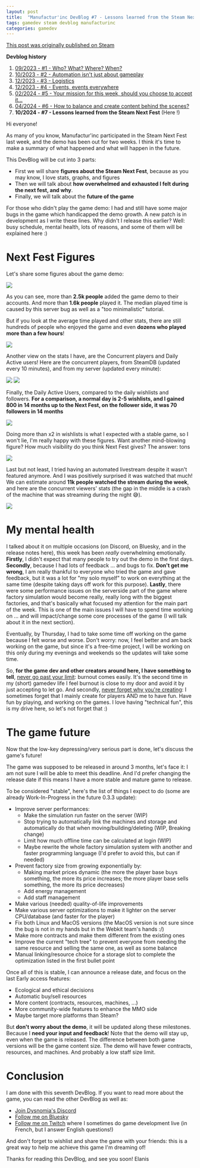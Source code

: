 ```yaml
---
layout: post
title:  "Manufactur'inc DevBlog #7 - Lessons learned from the Steam Next Fest"
tags: gamedev steam devblog manufacturinc
categories: gamedev
---
```


[This post was originally published on Steam](https://store.steampowered.com/news/app/2146380/view/4529024222460953609)

**Devblog history**
1. [09/2023 - #1 - Who? What? Where? When?](https://store.steampowered.com/news/app/2146380/view/7184986051960660929)
2. [10/2023 - #2 - Automation isn't just about gameplay](https://store.steampowered.com/news/app/2146380/view/3737483611565199154)
3. [12/2023 - #3 - Logistics](https://store.steampowered.com/news/app/2146380/view/3883856311467351828)
4. [12/2023 - #4 - Events, events everywhere](https://store.steampowered.com/news/app/2146380/view/3883856311496283654)
5. [02/2024 - #5 - Your mission for this week, should you choose to accept it...](https://store.steampowered.com/news/app/2146380/view/4160833394874745089)
6. [04/2024 - #6 - How to balance and create content behind the scenes?](https://store.steampowered.com/news/app/2146380/view/4194615462179930723)
7. **10/2024 - #7 - Lessons learned from the Steam Next Fest**  (Here !)

Hi everyone!

As many of you know, Manufactur'inc participated in the Steam Next Fest last week, and the demo has been out for two weeks.
I think it's time to make a summary of what happened and what will happen in the future.

This DevBlog will be cut into 3 parts:
- First we will share **figures about the Steam Next Fest**, because as you may know, I love stats, graphs, and figures
- Then we will talk about **how overwhelmed and exhausted I felt during the next fest, and why**.
- Finally, we will talk about the **future of the game**

For those who didn't play the game demo: I had and still have some major bugs in the game which handicapped the demo growth. A new patch is in development as I write these lines. Why didn't I release this earlier? 
Well: busy schedule, mental health, lots of reasons, and some of them will be explained here :)

# Next Fest Figures

Let's share some figures about the game demo:

![](/assets/img/2024-10-22_demo_global_figures.png)

As you can see, more than **2.5k people** added the game demo to their accounts. And more than **1.6k people** played it. The median played time is caused by this server bug as well as a "too minimalistic" tutorial.

But if you look at the average time played and other stats, there are still hundreds of people who enjoyed the game and even **dozens who played more than a few hours**!

![](/assets/img/2024-10-22_demo_playtime.png)

Another view on the stats I have, are the Concurrent players and Daily Active users!
Here are the concurrent players, from SteamDB (updated every 10 minutes), and from my server (updated every minute):

![](/assets/img/2024-10-22_demo_steamdb_ccu.png)
![](/assets/img/2024-10-22_demo_grafana_ccu.png)

Finally, the Daily Active Users, compared to the daily wishlists and followers.
**For a comparison, a normal day is 2-5 wishlists, and I gained 800 in 14 months up to the Next Fest, on the follower side, it was 70 followers in 14 months**

![](/assets/img/2024-10-22_demo_daily_stats.png)

Doing more than x2 in wishlists is what I expected with a stable game, so I won't lie, I'm really happy with these figures.
Want another mind-blowing figure? How much visibility do you think Next Fest gives? The answer: tons

![](/assets/img/2024-10-22_demo_impressions_visits.png)

Last but not least, I tried having an automated livestream despite it wasn't featured anymore. And I was positively surprised it was watched that much!
We can estimate around **11k people watched the stream during the week**, and here are the concurrent viewers' stats (the gap in the middle is a crash of the machine that was streaming during the night 😅).

![](/assets/img/2024-10-22_demo_livestream.png)

# My mental health

I talked about it on multiple occasions (on Discord, on Bluesky, and in the release notes here), this week has been *really* overwhelming emotionally.
**Firstly**, I didn't expect that many people to try out the demo in the first days.
**Secondly**, because I had lots of feedback ... and bugs to fix. **Don't get me wrong**, I am really thankful to everyone who tried the game and gave feedback, but it was a lot for "my solo myself" to work on everything at the same time (despite taking days off work for this purpose).
**Lastly**, there were some performance issues on the serverside part of the game where factory simulation would become really, really long with the biggest factories, and that's basically what focused my attention for the main part of the week. This is one of the main issues I will have to spend time working on ... and will impact/change some core processes of the game (I will talk about it in the next section).

Eventually, by Thursday, I had to take some time off working on the game because I felt worse and worse. Don't worry: now, I feel better and am back working on the game, but since it's a free-time project, I will be working on this only during my evenings and weekends so the updates will take some time.

So, **for the game dev and other creators around here, I have something to tell**, <ins>never go past your limit</ins>: burnout comes easily. It's the second time in my (short) gamedev life I feel burnout is close to my door and avoid it by just accepting to let go.
And secondly, <ins>never forget why you're creating</ins>: I sometimes forget that I mainly create for players AND me to have fun. Have fun by playing, and working on the games. I love having "technical fun", this is my drive here, so let's not forget that :)

# The game future

Now that the low-key depressing/very serious part is done, let's discuss the game's future!

The game was supposed to be released in around 3 months, let's face it: I am not sure I will be able to meet this deadline. And I'd prefer changing the release date if this means I have a more stable and mature game to release.

To be considered "stable", here's the list of things I expect to do (some are already Work-In-Progress in the future 0.3.3 update):
- Improve server performances:
	- Make the simulation run faster on the server (WIP)
	- Stop trying to automatically link the machines and storage and automatically do that when moving/building/deleting (WIP, Breaking change) 
	- Limit how much offline time can be calculated at login (WIP)
	- Maybe rewrite the whole factory simulation system with another and faster programming language (I'd prefer to avoid this, but can if needed)
- Prevent factory size from growing exponentially by:
	- Making market prices dynamic (the more the player base buys something, the more its price increases; the more player base sells something, the more its price decreases)
	- Add energy management 
	- Add staff management 
- Make various (needed) quality-of-life improvements
- Make various server optimizations to make it lighter on the server CPU/database (and faster for the player)
- Fix both Linux and MacOS versions (the MacOS version is not sure since the bug is not in my hands but in the Webkit team's hands :/)
- Make more contracts and make them different from the existing ones
- Improve the current "tech tree" to prevent everyone from needing the same resource and selling the same one, as well as some balance
- Manual linking/resource choice for a storage slot to complete the optimization listed in the first bullet point

Once all of this is stable, I can announce a release date, and focus on the last Early access features:
- Ecological and ethical decisions
- Automatic buy/sell resources
- More content (contracts, resources, machines, ...)
- More community-wide features to enhance the MMO side
- Maybe target more platforms than Steam?

But **don't worry about the demo**, it will be updated along these milestones. Because I **need your input and feedback**!
Note that the demo will stay up, even when the game is released. The difference between both game versions will be the game content size. The demo will have fewer contracts, resources, and machines. And probably a low staff size limit.

# Conclusion

I am done with this seventh DevBlog. If you want to read more about the game, you can read the other DevBlog as well as:
- [Join Dysnomia's Discord](https://discord.com/invite/c8aARey)
- [Follow me on Bluesky](https://bsky.app/profile/elanis.eu)
- [Follow me on Twitch](https://www.twitch.tv/elanis42) where I sometimes do game development live (in French, but I answer English questions!)

And don't forget to wishlist and share the game with your friends: this is a great way to help me achieve this game I'm dreaming of!

Thanks for reading this DevBlog, and see you soon!
Elanis